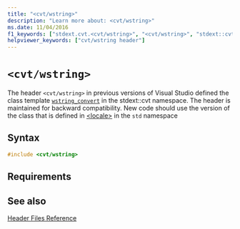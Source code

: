 ```yaml
---
title: "<cvt/wstring>"
description: "Learn more about: <cvt/wstring>"
ms.date: 11/04/2016
f1_keywords: ["stdext.cvt.<cvt/wstring>", "<cvt/wstring>", "stdext::cvt::<cvt/wstring>"]
helpviewer_keywords: ["cvt/wstring header"]
---
```

# `<cvt/wstring>`

The header `<cvt/wstring>` in previous versions of Visual Studio defined the class template [`wstring_convert`](../standard-library/wstring-convert-class.md) in the stdext::cvt namespace. The header is maintained for backward compatibility. New code should use the version of the class that is defined in [\<locale>](../standard-library/locale.md) in the `std` namespace

## Syntax

```cpp
#include <cvt/wstring>
```

## Requirements

## See also

[Header Files Reference](../standard-library/cpp-standard-library-header-files.md)
